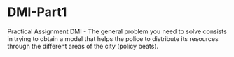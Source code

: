 # DMI-Part1
Practical Assignment DMI - The general problem you need to solve consists in trying to obtain a model that helps the police to distribute its resources through the different areas of the city (policy beats).
